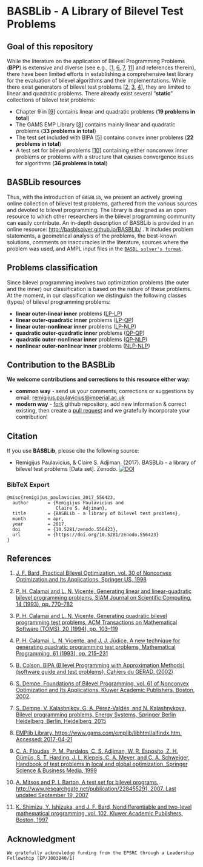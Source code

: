# BASBLib - A Library of Bilevel Test Problems

## Goal of this repository
 
While the literature on the application of Bilevel Programming Problems (**BPP**) is extensive and diverse (see
e.g., [[1][1], [6][6], [7][7], [11][11]] and references therein), there have been limited efforts in establishing a comprehensive test library for the evaluation of bilevel algorithms and their implementations. While there exist generators of bilevel test problems [[2][2], [3][3], [4][4]], they are limited to linear and quadratic problems. There already exist several “__static__” collections of bilevel test problems:

 - Chapter 9 in [[9]] contains linear and quadratic problems (__19 problems in total__)
 - The GAMS EMP Library [[8]] contains mainly linear and quadratic problems (__33 problems in total__)
 - The test set included with BIPA [[5]] contains convex inner problems (__22 problems in total__)
 - A test set for bilevel problems [[10]] containing either nonconvex inner problems or problems with a structure that causes convergence issues for algorithms (__36 problems in total__)

## BASBLib resources

Thus, with the introduction of `BASBLib`, we present an actively growing online collection of bilevel test problems, gathered from the various sources and devoted to bilevel programming. The library is designed as an open resource to which other researchers in the bilevel programming community can easily contribute. An in-depth description of BASBLib is provided in an online resource: http://basblsolver.github.io/BASBLib/ . It includes problem statements, a geometrical analysis of the problems, the best-known solutions, comments on inaccuracies in the literature, sources where the problem was used, and AMPL input files in the [`BASBL solver's format`](http://basblsolver.github.io/home/ "Bilevel Solver"). 

## Problems classification

Since bilevel programming involves two optimization problems (the outer and the inner) our classification is based on the nature of these problems. At the moment, in our classification we distinguish the following classes (types) of bilevel programming problems:
 - **linear outer-linear inner** problems ([LP-LP](https://github.com/basblsolver/BASBLib/tree/master/LP-LP))
 - **linear outer-quadratic inner** problems ([LP-QP](https://github.com/basblsolver/BASBLib/tree/master/LP-QP))
 - **linear outer-nonlinear inner** problems ([LP-NLP](https://github.com/basblsolver/BASBLib/tree/master/LP-NLP))
 - **quadratic outer-quadratic inner** problems ([QP-QP](https://github.com/basblsolver/BASBLib/tree/master/QP-QP))
 - **quadratic outer-nonlinear inner** problems ([QP-NLP](https://github.com/basblsolver/BASBLib/tree/master/QP-NLP))
 - **nonlinear outer-nonlinear inner** problems ([NLP-NLP](https://github.com/basblsolver/BASBLib/tree/master/NLP-NLP))


## Contribution to the BASBLib

**We welcome contributions and corrections to this resource either way:**

 - **common way**    - send us your comments, corrections or suggestions by email: remigijus.paulavicius@imperial.ac.uk
 - **modern way** - [fork](https://help.github.com/articles/fork-a-repo/) github repository, add new information & correct existing, then create a [pull request](https://help.github.com/articles/creating-a-pull-request-from-a-fork/) and we gratefully incorporate your contribution!
 
## Citation

If you use **BASBLib**, please cite the following source: 

* Remigijus Paulavicius, & Claire S. Adjiman. (2017). BASBLib - a library of bilevel test problems [Data set]. Zenodo. 
[![DOI](https://zenodo.org/badge/DOI/10.5281/zenodo.556423.svg)](https://doi.org/10.5281/zenodo.556423)

### BibTeX Export

```
@misc{remigijus_paulavicius_2017_556423,
  author       = {Remigijus Paulavicius and
                  Claire S. Adjiman},
  title        = {BASBLib - a library of bilevel test problems},
  month        = apr,
  year         = 2017,
  doi          = {10.5281/zenodo.556423},
  url          = {https://doi.org/10.5281/zenodo.556423}
}
```

## References

1. [J. F. Bard, Practical Bilevel Optimization, vol. 30 of Nonconvex Optimization and Its Applications, Springer US, 1998](https://doi.org/10.1007/978-1-4757-2836-1)

2. [P. H. Calamai and L. N. Vicente, Generating linear and linear-quadratic bilevel programming problems, SIAM Journal on Scientific Computing, 14 (1993), pp. 770–782](https://doi.org/10.1137/0914049)

3. [P. H. Calamai and L. N. Vicente, Generating quadratic bilevel programming test problems, ACM Transactions on Mathematical Software (TOMS), 20 (1994), pp. 103–119](https://doi.org/10.1145/174603.174411)

4. [P. H. Calamai, L. N. Vicente, and J. J. Júdice, A new technique for generating quadratic programming test problems, Mathematical Programming, 61 (1993), pp. 215–231](https://doi.org/10.1007/BF01582148)

5. [B. Colson, BIPA (BIlevel Programming with Approximation Methods)(software guide and test problems), Cahiers du GERAD, (2002)](https://www.gerad.ca/en/papers/G-2002-37/view)

6. [S. Dempe, Foundations of Bilevel Programming, vol. 61 of Nonconvex Optimization and Its Applications, Kluwer Academic Publishers, Boston, 2002](https://doi.org/10.1007/b101970).

7. [S. Dempe, V. Kalashnikov, G. A. Pérez-Valdés, and N. Kalashnykova, Bilevel programming problems, Energy Systems, Springer Berlin Heidelberg, Berlin, Heidelberg, 2015](https://doi.org/10.1007/978-3-662-45827-3)

8. [EMPlib Library. https://www.gams.com/emplib/libhtml/alfindx.htm. Accessed: 2017-04-21](https://www.gams.com/emplib/libhtml/alfindx.htm)

9. [C. A. Floudas, P. M. Pardalos, C. S. Adjiman, W. R. Esposito, Z. H. Gümüs, S. T. Harding, J. L. Klepeis, C. A. Meyer, and C. A. Schweiger, Handbook of test problems in local and global optimization, Springer Science & Business Media, 1999](https://doi.org/10.1007/978-1-4757-3040-1)

10. [A. Mitsos and P. I. Barton, A test set for bilevel programs. http://www.researchgate.net/publication/228455291, 2007. Last updated September 19, 2007](http://www.researchgate.net/publication/228455291)

11. [K. Shimizu, Y. Ishizuka, and J. F. Bard, Nondifferentiable and two-level mathematical programming, vol. 102, Kluwer Academic Publishers, Boston, 1997](https://doi.org/10.1016/S0377-2217(97)00228-2)

## Acknowledgment

```
We gratefully acknowledge funding from the EPSRC through a Leadership Fellowship [EP/J003840/1]
```


[1]: https://doi.org/10.1007/978-1-4757-2836-1
[2]: https://doi.org/10.1137/0914049
[3]: https://doi.org/10.1145/174603.174411
[4]: https://doi.org/10.1007/BF01582148
[5]: https://www.gerad.ca/en/papers/G-2002-37/view
[6]: https://doi.org/10.1007/b101970
[7]: https://doi.org/10.1007/978-3-662-45827-3
[8]: https://www.gams.com/emplib/libhtml/alfindx.htm
[9]: https://doi.org/10.1007/978-1-4757-3040-1
[10]: http://www.researchgate.net/publication/228455291
[11]: https://doi.org/10.1016/S0377-2217(97)00228-2
